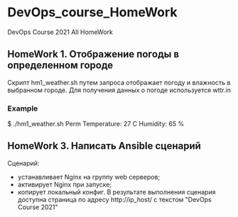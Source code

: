 # DevOps_course_HomeWork
DevOps Course 2021 All HomeWork

## HomeWork 1. Отображение погоды в определенном городе
Скрипт hm1_weather.sh путем запроса отображает погоду и влажность в выбранном городе. 
Для получения данных о погоде используется wttr.in

### Example
$ ./hm1_weather.sh Perm
Temperature: 27 C
Humidity: 65 %


## HomeWork 3. Написать Ansible сценарий
Сценарий:
 - устанавливает Nginx на группу web серверов;
 - активирует Nginx при запуске;
 - копирует локальный конфиг.
 В результате выполнения сценария доступна страница по адресу http://ip_host/
 с текстом "DevOps Course 2021"
